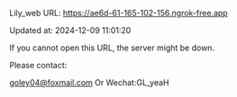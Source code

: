 Lily_web URL: https://ae6d-61-165-102-156.ngrok-free.app

Updated at: 2024-12-09 11:01:20

If you cannot open this URL, the server might be down.

Please contact: 

goley04@foxmail.com Or Wechat:GL_yeaH